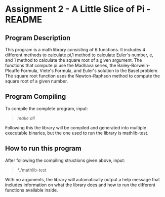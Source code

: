 # Assignment 2 - A Little Slice of Pi - README

## Program Description
This program is a math library consisting of 6 functions. It includes 4 different methods to calculate pi,1 method to calculate Euler's number, e, and 1 method to calculate the square root of a given argument. The functions that compute pi use the Madhava series, the Bailey-Borwein-Plouffe Formula, Viete's Formula, and Euler's solution to the Basel problem. The square root function uses the Newton-Raphson method to compute the square root of a given number.

## Program Compiling
To compile the complete program, input:
>*make all*

Following this the library will be compiled and generated into multiple executable binaries, but the one used to run the library is mathlib-test.

## How to run this program

After following the compiling structions given above, input:
>*./mathlib-test

With no arguments, the library will automatically output a help message that includes information on what the library does and how to run the different functions available inside.
